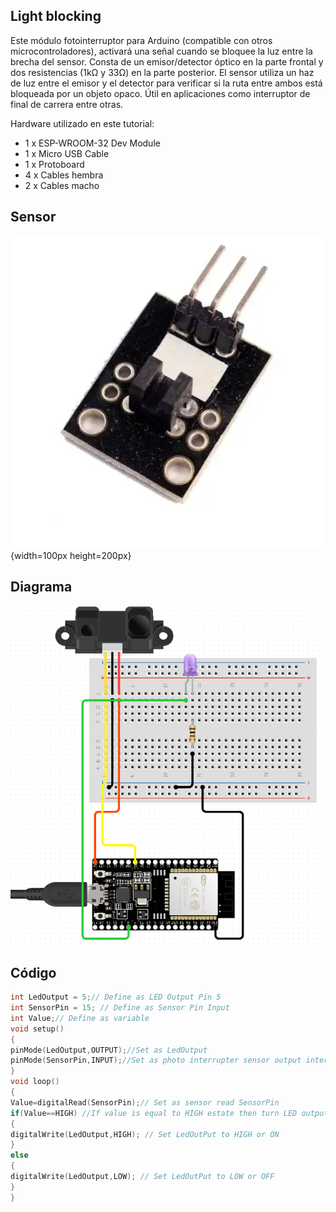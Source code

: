 ## Light blocking

Este módulo fotointerruptor para Arduino (compatible con otros microcontroladores), activará una señal cuando se bloquee la luz entre la brecha del sensor. Consta de un emisor/detector óptico en la parte frontal y dos resistencias (1kΩ y 33Ω) en la parte posterior. El sensor utiliza un haz de luz entre el emisor y el detector para verificar si la ruta entre ambos está bloqueada por un objeto opaco. Útil en aplicaciones como interruptor de final de carrera entre otras.

Hardware utilizado en este tutorial:
<ul>
<li>1 x ESP-WROOM-32 Dev Module</li>
<li>1 x Micro USB Cable</li>
<li>1 x Protoboard</li>
<li>4 x Cables hembra</li>
<li>2 x Cables macho</li>
</ul>

## Sensor
![](https://github.com/CarlosRuiz02/LightBlocking/blob/main/Light%20Blocking/Light%20Blocking%20sensor.webp){width=100px height=200px}

## Diagrama
![](https://github.com/CarlosRuiz02/LightBlocking/blob/main/Light%20Blocking/Light%20blocking%20Diagrama.PNG)

## Código
```c++
int LedOutput = 5;// Define as LED Output Pin 5 
int SensorPin = 15; // Define as Sensor Pin Input
int Value;// Define as variable 
void setup()
{
pinMode(LedOutput,OUTPUT);//Set as LedOutput
pinMode(SensorPin,INPUT);//Set as photo interrupter sensor output interface
}
void loop()
{
Value=digitalRead(SensorPin);// Set as sensor read SensorPin 
if(Value==HIGH) //If value is equal to HIGH estate then turn LED output = high
{
digitalWrite(LedOutput,HIGH); // Set LedOutPut to HIGH or ON
}
else
{
digitalWrite(LedOutput,LOW); // Set LedOutPut to LOW or OFF
}
}